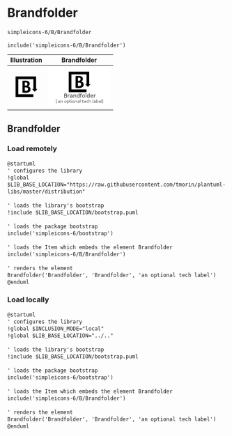# Brandfolder


```text
simpleicons-6/B/Brandfolder
```

```text
include('simpleicons-6/B/Brandfolder')
```



| Illustration | Brandfolder |
| :---: | :---: |
| ![illustration for Illustration](../../simpleicons-6/B/Brandfolder.png) | ![illustration for Brandfolder](../../simpleicons-6/B/Brandfolder.Local.png) |




## Brandfolder

### Load remotely
```plantuml
@startuml
' configures the library
!global $LIB_BASE_LOCATION="https://raw.githubusercontent.com/tmorin/plantuml-libs/master/distribution"

' loads the library's bootstrap
!include $LIB_BASE_LOCATION/bootstrap.puml

' loads the package bootstrap
include('simpleicons-6/bootstrap')

' loads the Item which embeds the element Brandfolder
include('simpleicons-6/B/Brandfolder')

' renders the element
Brandfolder('Brandfolder', 'Brandfolder', 'an optional tech label')
@enduml
```

### Load locally
```plantuml
@startuml
' configures the library
!global $INCLUSION_MODE="local"
!global $LIB_BASE_LOCATION="../.."

' loads the library's bootstrap
!include $LIB_BASE_LOCATION/bootstrap.puml

' loads the package bootstrap
include('simpleicons-6/bootstrap')

' loads the Item which embeds the element Brandfolder
include('simpleicons-6/B/Brandfolder')

' renders the element
Brandfolder('Brandfolder', 'Brandfolder', 'an optional tech label')
@enduml
```

